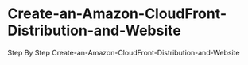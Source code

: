 # Create-an-Amazon-CloudFront-Distribution-and-Website
Step By Step Create-an-Amazon-CloudFront-Distribution-and-Website
